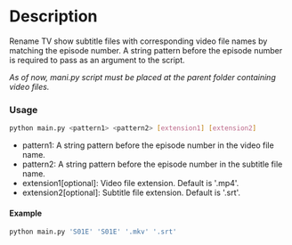 # Description
Rename TV show subtitle files with corresponding video file names by matching the episode number.
A string pattern before the episode number is required to pass as an argument to the script.

*As of now, mani.py script must be placed at the parent folder containing video files.*

### Usage
```bash
python main.py <pattern1> <pattern2> [extension1] [extension2]
```
- pattern1: A string pattern before the episode number in the video file name.
- pattern2: A string pattern before the episode number in the subtitle file name.
- extension1[optional]: Video file extension. Default is '.mp4'.
- extension2[optional]: Subtitle file extension. Default is '.srt'.

#### Example
```bash
python main.py 'S01E' 'S01E' '.mkv' '.srt'
```
